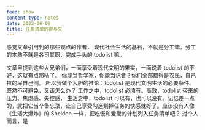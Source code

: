```yaml
---
feed: show
content-type: notes
date: 2022-06-09
title: 任务清单的得与失
---
```

感觉文章引用到的那些观点的作者，
现代社会生活的基石，不就是分工嘛。分工的本质不就是各司其职，完成手头的 todolist 嘛。

文章里提到这些大兄弟们，一面享受着现代文明的果实，一面说着 todolist 的不好，这就有点那啥了。
你能当哲学家，你能当记者？你们全部都得是农民，自己拉的屎自己倒。
所以我做个大胆的推论：todolist 是现代文明生活的必要条件。
既然不可避免，又该怎么办？
工作之中，todolist 必须有。高效，todolist 带来的压力、焦虑感、失控感，
生活之中，todolist 可以有，也可以没有。记忆差一点的，就把它当个备忘录，让自己享受勾选划掉任务的快感就好了。应该没有人像《生活大爆炸》的 Sheldon 一样，把吃饭和爱爱的计划列入任务清单吧？
对个人而言，是
